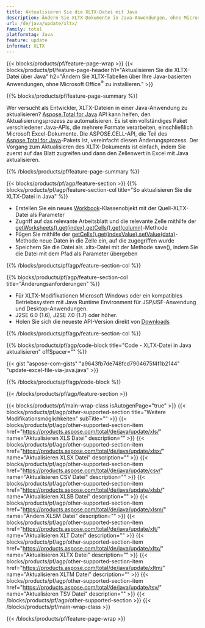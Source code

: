 ```yaml
---
title: Aktualisieren Sie die XLTX-Datei mit Java
description: Ändern Sie XLTX-Dokumente in Java-Anwendungen, ohne Microsoft Excel zu verwenden. Optimieren Sie den Code für den schnellsten Weg, Excel-Dateien in Java zu schreiben und zu bearbeiten.
url: /de/java/update/xltx/
family: total
platformtag: Java
feature: update
informat: XLTX
---
```

{{< blocks/products/pf/feature-page-wrap >}}
{{< blocks/products/pf/feature-page-header h1="Aktualisieren Sie die XLTX-Datei über Java" h2="Ändern Sie XLTX-Tabellen über Ihre Java-basierten Anwendungen, ohne Microsoft Office<sup>&reg;</sup> zu installieren." >}}

{{% blocks/products/pf/feature-page-summary %}}

Wer versucht als Entwickler, XLTX-Dateien in einer Java-Anwendung zu aktualisieren? [Aspose.Total for Java](https://products.aspose.com/total/java/) API kann helfen, den Aktualisierungsprozess zu automatisieren. Es ist ein vollständiges Paket verschiedener Java-APIs, die mehrere Formate verarbeiten, einschließlich Microsoft Excel-Dokumente. Die ASPOSE.CELL-API, die Teil des [Aspose.Total for Java](https://products.aspose.com/total/java/)-Pakets ist, vereinfacht diesen Änderungsprozess. Der Vorgang zum Aktualisieren des XLTX-Dokuments ist einfach, indem Sie zuerst auf das Blatt zugreifen und dann den Zellenwert in Excel mit Java aktualisieren.

{{% /blocks/products/pf/feature-page-summary %}}

{{< blocks/products/pf/agp/feature-section >}}
{{% blocks/products/pf/agp/feature-section-col title="So aktualisieren Sie die XLTX-Datei in Java" %}}

- Erstellen Sie ein neues [Workbook](https://reference.aspose.com/cells/java/com.aspose.cells/Workbook)-Klassenobjekt mit der Quell-XLTX-Datei als Parameter
- Zugriff auf das relevante Arbeitsblatt und die relevante Zelle mithilfe der [getWorksheets().get(index).getCells().get(column)](https://reference.aspose.com/cells/java/com.aspose.cells/cells#Item%20(int))-Methode
- Fügen Sie mithilfe der [getCells().get(indexValue).setValue(data)](https://reference.aspose.com/cells/java/com.aspose.cells/cell#Value)-Methode neue Daten in die Zelle ein, auf die zugegriffen wurde
- Speichern Sie die Datei als .xltx-Datei mit der Methode save(), indem Sie die Datei mit dem Pfad als Parameter übergeben

{{% /blocks/products/pf/agp/feature-section-col %}}

{{% blocks/products/pf/agp/feature-section-col title="Änderungsanforderungen" %}}

- Für XLTX-Modifikationen Microsoft Windows oder ein kompatibles Betriebssystem mit Java Runtime Environment für JSP/JSF-Anwendung und Desktop-Anwendungen.
- J2SE 6.0 (1.6), J2SE 7.0 (1.7) oder höher.
- Holen Sie sich die neueste API-Version direkt von [Downloads](https://docs.aspose.com/cells/java/installation/)

{{% /blocks/products/pf/agp/feature-section-col %}}

{{% blocks/products/pf/agp/code-block title="Code - XLTX-Datei in Java aktualisieren" offSpacer="" %}}

{{< gist "aspose-com-gists" "a9643fb7de748fcd7904675f4f1b2144" "update-excel-file-via-java.java" >}}

{{% /blocks/products/pf/agp/code-block %}}

{{< /blocks/products/pf/agp/feature-section >}}

{{< blocks/products/pf/main-wrap-class isAutogenPage="true" >}}
{{< blocks/products/pf/agp/other-supported-section title="Weitere Modifikationsmöglichkeiten" subTitle="" >}}
{{< blocks/products/pf/agp/other-supported-section-item href="https://products.aspose.com/total/de/java/update/xls/" name="Aktualisieren XLS Datei" description="" >}}
{{< blocks/products/pf/agp/other-supported-section-item href="https://products.aspose.com/total/de/java/update/xlsx/" name="Aktualisieren XLSX Datei" description="" >}}
{{< blocks/products/pf/agp/other-supported-section-item href="https://products.aspose.com/total/de/java/update/csv/" name="Aktualisieren CSV Datei" description="" >}}
{{< blocks/products/pf/agp/other-supported-section-item href="https://products.aspose.com/total/de/java/update/xlsb/" name="Aktualisieren XLSB Datei" description="" >}}
{{< blocks/products/pf/agp/other-supported-section-item href="https://products.aspose.com/total/de/java/update/xlsm/" name="Ändern XLSM Datei" description="" >}}
{{< blocks/products/pf/agp/other-supported-section-item href="https://products.aspose.com/total/de/java/update/xlt/" name="Aktualisieren XLT Datei" description="" >}}
{{< blocks/products/pf/agp/other-supported-section-item href="https://products.aspose.com/total/de/java/update/xltx/" name="Aktualisieren XLTX Datei" description="" >}}
{{< blocks/products/pf/agp/other-supported-section-item href="https://products.aspose.com/total/de/java/update/xltm/" name="Aktualisieren XLTM Datei" description="" >}}
{{< blocks/products/pf/agp/other-supported-section-item href="https://products.aspose.com/total/de/java/update/tsv/" name="Aktualisieren TSV Datei" description="" >}}
{{< /blocks/products/pf/agp/other-supported-section >}}
{{< /blocks/products/pf/main-wrap-class >}}

{{< /blocks/products/pf/feature-page-wrap >}}